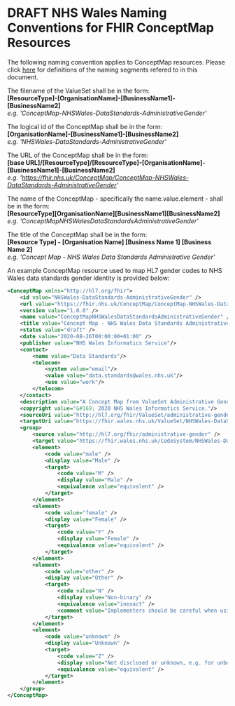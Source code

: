 # DRAFT NHS Wales Naming Conventions for FHIR ConceptMap Resources

The following naming convention applies to ConceptMap resources. Please click [here](FHIR-NamingConventions.md) for definitions of the naming segments refered to in this document.

The filename of the ValueSet  shall be in the form:  
**[ResourceType]-[OrganisationName]-[BusinessName1]-[BusinessName2]**  
*e.g. 'ConceptMap-NHSWales-DataStandards-AdministrativeGender'*

The logical id of the ConceptMap shall be in the form:  
**[OrganisationName]-[BusinessName1]-[BusinessName2]**  
*e.g. 'NHSWales-DataStandards-AdministrativeGender'*

The URL of the ConceptMap shall be in the form:  
**[base URL]/[ResourceType]/[ResourceType]-[OrganisationName]-[BusinessName1]-[BusinessName2]**  
*e.g. 'https://fhir.nhs.uk/ConceptMap/ConceptMap-NHSWales-DataStandards-AdministrativeGender'*

The name of the ConceptMap - specifically the name.value.element - shall be in the form:  
**[ResourceType][OrganisationName][BusinessName1][BusinessName2]**   
*e.g. 'ConceptMapNHSWalesDataStandardsAdministrativeGender'*

The title of the ConceptMap shall be in the form:  
**[Resource Type] - [Organisation Name] [Business Name 1] [Business Name 2]**   
*e.g. 'Concept Map - NHS Wales Data Standards Administrative Gender'*

An example ConceptMap resource used to map HL7 gender codes to NHS Wales data standards gender identity is provided below:
```xml
<ConceptMap xmlns="http://hl7.org/fhir">
    <id value="NHSWales-DataStandards-AdministrativeGender" />
    <url value="https://fhir.nhs.uk/ConceptMap/ConceptMap-NHSWales-DataStandards-AdministrativeGender" />
    <version value="1.0.0" />
    <name value="ConceptMapNHSWalesDataStandardsAdministrativeGender" />
    <title value="Concept Map - NHS Wales Data Standards Administrative Gender" />
    <status value="draft" />
    <date value="2020-08-26T00:00:00+01:00" />
    <publisher value="NHS Wales Informatics Service"/>
	<contact>
		<name value="Data Standards"/>	
		<telecom>
			<system value="email"/>
			<value value="data.standards@wales.nhs.uk"/>
			<use value="work"/>
		</telecom>
	</contact>
    <description value="A Concept Map from ValueSet Administrative Gender to NHS Wales Data Standards Gender Identity code to aid interpretation." />
    <copyright value="&#169; 2020 NHS Wales Informatics Service."/>
    <sourceUri value="http://hl7.org/fhir/ValueSet/administrative-gender" />
    <targetUri value="https://fhir.wales.nhs.uk/ValueSet/NHSWales-DataStandards-GenderIdentity" />
    <group>
        <source value="http://hl7.org/fhir/administrative-gender" />
        <target value="https://fhir.wales.nhs.uk/CodeSystem/NHSWales-DataStandards-GenderIdentity" />
        <element>
            <code value="male" />
            <display value="Male" />
            <target>
                <code value="M" />
                <display value="Male" />
                <equivalence value="equivalent" />
            </target>
        </element>
        <element>
            <code value="female" />
            <display value="Female" />
            <target>
                <code value="F" />
                <display value="Female" />
                <equivalence value="equivalent" />
            </target>
        </element>
        <element>
            <code value="other" />
            <display value="Other" />
            <target>
                <code value="N" />
                <display value="Non-binary" />
                <equivalence value="inexact" />
				<comment value="Implementers should be careful when using these mappings operationally" />
            </target>
        </element>
        <element>
            <code value="unknown" />
            <display value="Unknown" />
            <target>
                <code value="Z" />
                <display value="Not disclosed or unknown, e.g. for unborn baby" />
                <equivalence value="equivalent" />
            </target>
        </element>
    </group>
</ConceptMap>
``` 
